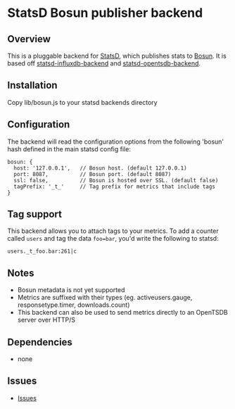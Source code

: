 # StatsD Bosun publisher backend

## Overview
This is a pluggable backend for [StatsD](https://github.com/etsy/statsd), which publishes stats to [Bosun](http://bosun.org/). It is based off [statsd-influxdb-backend](https://github.com/bernd/statsd-influxdb-backend) and [statsd-opentsdb-backend](https://github.com/danslimmon/statsd-opentsdb-backend).

## Installation

Copy lib/bosun.js to your statsd backends directory

## Configuration
The backend will read the configuration options from the following 'bosun' hash defined in the main statsd config file:
```
bosun: {
  host: '127.0.0.1',   // Bosun host. (default 127.0.0.1)
  port: 8087,          // Bosun port. (default 8087)
  ssl: false,          // Bosun is hosted over SSL. (default false)
  tagPrefix: '_t_'     // Tag prefix for metrics that include tags
}
```

## Tag support
This backend allows you to attach tags to your metrics. To add a counter
called `users` and tag the data `foo=bar`, you'd write the following to statsd:

    users._t_foo.bar:261|c

## Notes
- Bosun metadata is not yet supported
- Metrics are suffixed with their types (eg. activeusers.gauge, responsetype.timer, downloads.count)
- This backend can also be used to send metrics directly to an OpenTSDB server over HTTP/S

## Dependencies
- none

## Issues
- [Issues](https://github.com/TrentScholl/statsd-bosun-backend/issues)